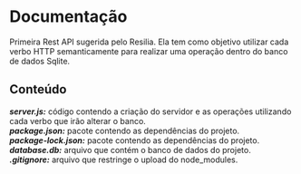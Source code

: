 # Documentação
Primeira Rest API sugerida pelo Resilia. Ela tem como objetivo utilizar cada verbo HTTP semanticamente para realizar uma operação dentro do banco de dados Sqlite.

## Conteúdo

***server.js:*** código contendo a criação do servidor e as operações utilizando cada verbo que irão alterar o banco.<br>
***package.json:*** pacote contendo as dependências do projeto.<br>
***package-lock.json:*** pacote contendo as dependências do projeto.<br>
***database.db:*** arquivo que contém o banco de dados do projeto.<br>
***.gitignore:*** arquivo que restringe o upload do node_modules.<br>
